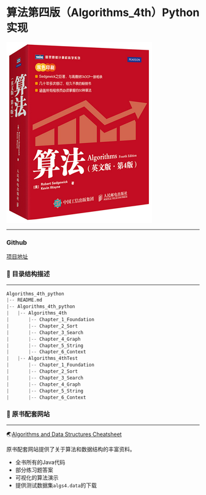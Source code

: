 # 算法第四版（Algorithms_4th）Python实现

![算法图片](README.assets/algorithms.png)

---------------

### Github 

[项目地址](https://github.com/DongHenry/Algorithms_4th_Python) 

### :basketball: 目录结构描述

----------------


```python
Algorithms_4th_python
|-- README.md
|-- Algorithms_4th_python
|   |-- Algorithms_4th
|       |-- Chapter_1_Foundation
|       |-- Chapter_2_Sort
|       |-- Chapter_3_Search
|       |-- Chapter_4_Graph
|       |-- Chapter_5_String
|       |-- Chapter_6_Context
|   |-- Algorithms_4thTest
|       |-- Chapter_1_Foundation
|       |-- Chapter_2_Sort
|       |-- Chapter_3_Search
|       |-- Chapter_4_Graph
|       |-- Chapter_5_String
|       |-- Chapter_6_Context
```

### :basketball: 原书配套网站

-------------------

:earth_asia:[Algorithms and Data Structures Cheatsheet](https://algs4.cs.princeton.edu/cheatsheet/) 

原书配套网站提供了关于算法和数据结构的丰富资料。

- 全书所有的Java代码
- 部分练习题答案
- 可视化的算法演示
- 提供测试数据集`algs4.data`的下载